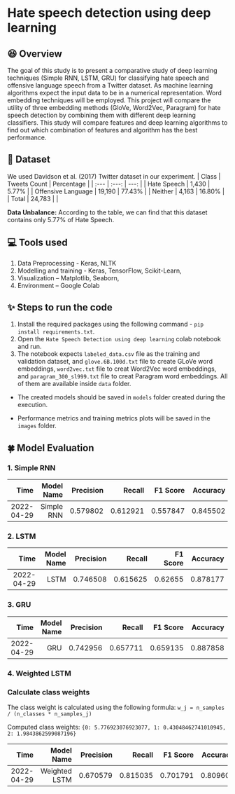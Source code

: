 # **Hate speech detection using deep learning**

## :laughing: Overview
The goal of this study is to present a comparative study of deep learning techniques (Simple RNN, LSTM, GRU) for classifying hate speech and offensive language speech from a Twitter dataset. As machine learning algorithms expect the input data to be in a numerical representation. Word embedding techniques will be employed. This project will compare the utility of three embedding methods (GloVe, Word2Vec, Paragram) for hate speech detection by combining them with different deep learning classifiers. This study will compare features and deep learning algorithms to find out which combination of features and algorithm has the best performance.


## :open_file_folder: Dataset

We used Davidson et al. (2017) Twitter dataset in our experiment.
| Class               | Tweets Count  | Percentage |
| :---                |    :---:      |       ---: |
| Hate Speech         | 1,430         | 5.77%      |
| Offensive Language  | 19,190        | 77.43%     |
| Neither             | 4,163         | 16.80%     |
| Total               | 24,783        |            |

**Data Unbalance:** According to the table, we can find that this dataset contains only 5.77% of Hate Speech. 

## :computer: Tools used 
1. Data Preprocessing - Keras, NLTK
2. Modelling and training - Keras, TensorFlow, Scikit-Learn, 
3. Visualization – Matplotlib, Seaborn,
4. Environment – Google Colab



## :sparkles: Steps to run the code

1. Install the required packages using the following command - `pip install requirements.txt`.
2. Open the `Hate Speech Detection using deep learning` colab notebook and run.
3. The notebook expects `labeled_data.csv` file as the training and validation dataset, and `glove.6B.100d.txt` file to create GLoVe word embeddings, `word2vec.txt` file to creat Word2Vec word embeddings, and `paragram_300_sl999.txt` file to creat Paragram word embeddings. All of them are available inside `data` folder.

+ The created models should be saved in `models` folder created during the execution.
- Performance metrics and training metrics plots will be saved in the `images` folder.


## 	:four_leaf_clover: Model Evaluation
### **1. Simple RNN**

|       Time | Model Name | Precision |   Recall | F1 Score | Accuracy |
| ---------: | ---------: | --------: | -------: | -------: | -------: |
| 2022-04-29 | Simple RNN |  0.579802 | 0.612921 | 0.557847 | 0.845502 |

### **2. LSTM**

|       Time | Model Name | Precision |   Recall | F1 Score | Accuracy |
| ---------: | ---------: | --------: | -------: | -------: | -------: |
| 2022-04-29 |       LSTM |  0.746508 | 0.615625 |  0.62655 | 0.878177 |

### **3. GRU**

|       Time | Model Name | Precision |   Recall | F1 Score | Accuracy |
| ---------: | ---------: | --------: | -------: | -------: | -------: |
| 2022-04-29 |        GRU |  0.742956 | 0.657711 | 0.659135 | 0.887858 |


### **4. Weighted LSTM**

### Calculate class weights

The class weight is calculated using the following formula: `w_j = n_samples / (n_classes * n_samples_j)`

Computed class weights: `{0: 5.776923076923077, 1: 0.43048462741010945, 2: 1.9843862599087196}`


|       Time |    Model Name | Precision |   Recall | F1 Score | Accuracy |
| ---------: | ------------: | --------: | -------: | -------: | -------: |
| 2022-04-29 | Weighted LSTM |  0.670579 | 0.815035 | 0.701791 | 0.809601 |


